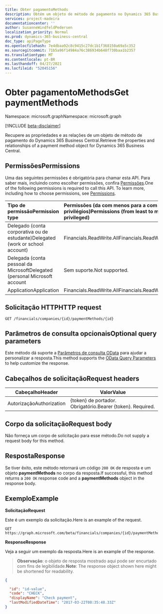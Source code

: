 ```yaml
---
title: Obter pagamentoMethods
description: Obtém um objeto de método de pagamento no Dynamics 365 Business Central.
services: project-madeira
documentationcenter: ''
author: SusanneWindfeldPedersen
localization_priority: Normal
ms.prod: dynamics-365-business-central
doc_type: apiPageType
ms.openlocfilehash: 7e4dbaa92c8c9415c27dc1b1f368150a69a5c352
ms.sourcegitcommit: 71b5a96f14984a76c386934b648f730baa1b2357
ms.translationtype: MT
ms.contentlocale: pt-BR
ms.lasthandoff: 04/27/2021
ms.locfileid: "52045156"
---
```

# <a name="get-paymentmethods"></a><span data-ttu-id="6a374-103">Obter pagamentoMethods</span><span class="sxs-lookup"><span data-stu-id="6a374-103">Get paymentMethods</span></span>

<span data-ttu-id="6a374-104">Namespace: microsoft.graph</span><span class="sxs-lookup"><span data-stu-id="6a374-104">Namespace: microsoft.graph</span></span>

[!INCLUDE [beta-disclaimer](../../includes/beta-disclaimer.md)]

<span data-ttu-id="6a374-105">Recupere as propriedades e as relações de um objeto de método de pagamento do Dynamics 365 Business Central.</span><span class="sxs-lookup"><span data-stu-id="6a374-105">Retrieve the properties and relationships of a payment method object for Dynamics 365 Business Central.</span></span>

## <a name="permissions"></a><span data-ttu-id="6a374-106">Permissões</span><span class="sxs-lookup"><span data-stu-id="6a374-106">Permissions</span></span>
<span data-ttu-id="6a374-p101">Uma das seguintes permissões é obrigatória para chamar esta API. Para saber mais, incluindo como escolher permissões, confira [Permissões](/graph/permissions-reference).</span><span class="sxs-lookup"><span data-stu-id="6a374-p101">One of the following permissions is required to call this API. To learn more, including how to choose permissions, see [Permissions](/graph/permissions-reference).</span></span>

|<span data-ttu-id="6a374-109">Tipo de permissão</span><span class="sxs-lookup"><span data-stu-id="6a374-109">Permission type</span></span> |<span data-ttu-id="6a374-110">Permissões (da com menos para a com mais privilégios)</span><span class="sxs-lookup"><span data-stu-id="6a374-110">Permissions (from least to most privileged)</span></span>|
|:---------------|:------------------------------------------|
|<span data-ttu-id="6a374-111">Delegado (conta corporativa ou de estudante)</span><span class="sxs-lookup"><span data-stu-id="6a374-111">Delegated (work or school account)</span></span>|<span data-ttu-id="6a374-112">Financials.ReadWrite.All</span><span class="sxs-lookup"><span data-stu-id="6a374-112">Financials.ReadWrite.All</span></span> |
|<span data-ttu-id="6a374-113">Delegada (conta pessoal da Microsoft</span><span class="sxs-lookup"><span data-stu-id="6a374-113">Delegated (personal Microsoft account</span></span>|<span data-ttu-id="6a374-114">Sem suporte.</span><span class="sxs-lookup"><span data-stu-id="6a374-114">Not supported.</span></span>|
|<span data-ttu-id="6a374-115">Application</span><span class="sxs-lookup"><span data-stu-id="6a374-115">Application</span></span>|<span data-ttu-id="6a374-116">Financials.ReadWrite.All</span><span class="sxs-lookup"><span data-stu-id="6a374-116">Financials.ReadWrite.All</span></span>|

## <a name="http-request"></a><span data-ttu-id="6a374-117">Solicitação HTTP</span><span class="sxs-lookup"><span data-stu-id="6a374-117">HTTP request</span></span>

```
GET /financials/companies/{id}/paymentMethods/{id}
```

## <a name="optional-query-parameters"></a><span data-ttu-id="6a374-118">Parâmetros de consulta opcionais</span><span class="sxs-lookup"><span data-stu-id="6a374-118">Optional query parameters</span></span>
<span data-ttu-id="6a374-119">Este método dá suporte a [Parâmetros de consulta OData](/graph/query-parameters) para ajudar a personalizar a resposta.</span><span class="sxs-lookup"><span data-stu-id="6a374-119">This method supports the [OData Query Parameters](/graph/query-parameters) to help customize the response.</span></span>

## <a name="request-headers"></a><span data-ttu-id="6a374-120">Cabeçalhos de solicitação</span><span class="sxs-lookup"><span data-stu-id="6a374-120">Request headers</span></span>
|<span data-ttu-id="6a374-121">Cabeçalho</span><span class="sxs-lookup"><span data-stu-id="6a374-121">Header</span></span>         |<span data-ttu-id="6a374-122">Valor</span><span class="sxs-lookup"><span data-stu-id="6a374-122">Value</span></span>                     |
|---------------|--------------------------|
|<span data-ttu-id="6a374-123">Autorização</span><span class="sxs-lookup"><span data-stu-id="6a374-123">Authorization</span></span>  |<span data-ttu-id="6a374-p102">{token} de portador. Obrigatório.</span><span class="sxs-lookup"><span data-stu-id="6a374-p102">Bearer {token}. Required.</span></span> |

## <a name="request-body"></a><span data-ttu-id="6a374-126">Corpo da solicitação</span><span class="sxs-lookup"><span data-stu-id="6a374-126">Request body</span></span>
<span data-ttu-id="6a374-127">Não forneça um corpo de solicitação para esse método.</span><span class="sxs-lookup"><span data-stu-id="6a374-127">Do not supply a request body for this method.</span></span>

## <a name="response"></a><span data-ttu-id="6a374-128">Resposta</span><span class="sxs-lookup"><span data-stu-id="6a374-128">Response</span></span>
<span data-ttu-id="6a374-129">Se tiver êxito, este método retornará um código `200 OK` de resposta e um objeto **paymentMethods** no corpo da resposta.</span><span class="sxs-lookup"><span data-stu-id="6a374-129">If successful, this method returns a `200 OK` response code and a **paymentMethods** object in the response body.</span></span>

## <a name="example"></a><span data-ttu-id="6a374-130">Exemplo</span><span class="sxs-lookup"><span data-stu-id="6a374-130">Example</span></span>

<span data-ttu-id="6a374-131">**Solicitação**</span><span class="sxs-lookup"><span data-stu-id="6a374-131">**Request**</span></span>

<span data-ttu-id="6a374-132">Este é um exemplo da solicitação.</span><span class="sxs-lookup"><span data-stu-id="6a374-132">Here is an example of the request.</span></span>
```http
GET https://graph.microsoft.com/beta/financials/companies/{id}/paymentMethods/{id}
```

<span data-ttu-id="6a374-133">**Response**</span><span class="sxs-lookup"><span data-stu-id="6a374-133">**Response**</span></span>

<span data-ttu-id="6a374-134">Veja a seguir um exemplo da resposta.</span><span class="sxs-lookup"><span data-stu-id="6a374-134">Here is an example of the response.</span></span> 

> <span data-ttu-id="6a374-135">**Observação**: o objeto de resposta mostrado aqui pode ser encurtado com fins de legibilidade.</span><span class="sxs-lookup"><span data-stu-id="6a374-135">**Note**: The response object shown here might be shortened for readability.</span></span>

```json
{

  "id": "id-value",
  "code": "CHECK",
  "displayName": "Check payment",
  "lastModifiedDateTime": "2017-03-22T08:35:48.33Z"
}
```




